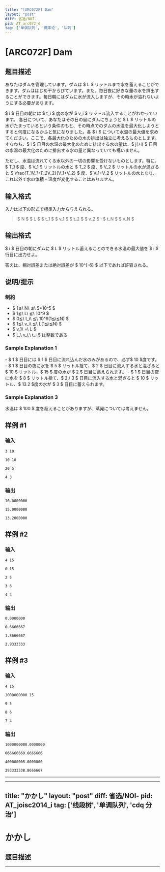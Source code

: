 ```yaml
---
title: "[ARC072F] Dam"
layout: "post"
diff: 省选/NOI-
pid: AT_arc072_d
tag: ['单调队列', '概率论', '队列']
---
```


# [ARC072F] Dam

## 题目描述

[problemUrl]: https://atcoder.jp/contests/arc072/tasks/arc072_d

あなたはダムを管理しています。ダムは $ L $ リットルまで水を蓄えることができます。ダムははじめ干からびています。また、毎日夜に好きな量の水を排出することができます。毎日朝にはダムに水が流入しますが、その時水が溢れないようにする必要があります。

$ i $ 日目の朝には $ t_i $ 度の水が $ v_i $ リットル流入することがわかっています。 各日について、あなたはその日の昼にダムにちょうど $ L $ リットルの水がたまっているという条件のもと、その時点でのダムの水温を最大化しようとすると何度になるかふと気になりました。各 $ i $ について水温の最大値を求めてください。ここで、各最大化のための水の排出は独立に考えるものとします。すなわち、$ i $ 日目の水温の最大化のために排出する水の量は、$ j(≠i) $ 日目の水温の最大化のために排出する水の量と異なっていても構いません。

ただし、水温は流れてくる水以外の一切の影響を受けないものとします。特に、$ T_1 $ 度、$ V_1 $ リットルの水と $ T_2 $ 度、$ V_2 $ リットルの水が混ざると $ \frac{T_1*V_1+T_2*V_2}{V_1+V_2} $ 度、$ V_1+V_2 $ リットルの水となり、これ以外で水の体積・温度が変化することはありません。

## 输入格式

入力は以下の形式で標準入力から与えられる。

> $ N $ $ L $ $ t_1 $ $ v_1 $ $ t_2 $ $ v_2 $ : $ t_N $ $ v_N $

## 输出格式

$ i $ 日目の朝にダムに $ L $ リットル蓄えることのできる水温の最大値を $ i $ 行目に出力せよ。

答えは、相対誤差または絶対誤差が $ 10^{-6} $ 以下であれば許容される。

## 说明/提示

### 制約

- $ 1≦\ N\ ≦\ 5*10^5 $
- $ 1≦\ L\ ≦\ 10^9 $
- $ 0≦\ t_i\ ≦\ 10^9(1≦i≦N) $
- $ 1≦\ v_i\ ≦\ L(1≦i≦N) $
- $ v_1\ =\ L $
- $ L,\ v_i,\ t_i $ は整数である

### Sample Explanation 1

\- $ 1 $ 日目には $ 1 $ 日目に流れ込んだ水のみがあるので、必ず$ 10 $度です。 - $ 1 $ 日目の夜に水を $ 5 $ リットル捨て、$ 2 $ 日目に流入する水と混ざると $ 10 $ リットル、$ 15 $ 度の水が $ 2 $ 日目に蓄えられます。 - $ 1 $ 日目の夜に水を $ 8 $ リットル捨て、$ 2,\ 3 $ 日目に流入する水と混ざると $ 10 $ リットル、$ 13.2 $度の水が $ 3 $ 日目に蓄えられます。

### Sample Explanation 3

水温は $ 100 $ 度を超えることがありますが、蒸発については考えません。

## 样例 #1

### 输入

```
3 10

10 10

20 5

4 3
```

### 输出

```
10.0000000

15.0000000

13.2000000
```

## 样例 #2

### 输入

```
4 15

0 15

2 5

3 6

4 4
```

### 输出

```
0.0000000

0.6666667

1.8666667

2.9333333
```

## 样例 #3

### 输入

```
4 15

1000000000 15

9 5

8 6

7 4
```

### 输出

```
1000000000.0000000

666666669.6666666

400000005.0000000

293333338.8666667
```



---

---
title: "かかし"
layout: "post"
diff: 省选/NOI-
pid: AT_joisc2014_i
tag: ['线段树', '单调队列', 'cdq 分治']
---

# かかし

## 题目描述

[problemUrl]: https://atcoder.jp/contests/joisc2014/tasks/joisc2014_i





---

